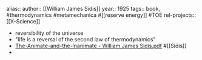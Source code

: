 alias::
author:: [[William James Sidis]] 
year:: 1925
tags:: book, #thermodynamics #metamechanica #[[reserve energy]] #TOE 
rel-projects:: [[X-Science]] 


- reversibility of the universe
- "life is a reversal of the second law of thermodynamics"
- [The-Animate-and-the-Inanimate - William James Sidis.pdf](hook://file/l5RpvXQM2?p=MS4gS25vd2xlZGdlIExpYnJhcmllcy9NTSBIdWI=&n=The%2DAnimate%2Dand%2Dthe%2DInanimate%20%2D%20William%20James%20Sidis%2Epdf) #[[Sidis]]
-